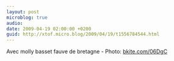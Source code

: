 ```yaml
---
layout: post
microblog: true
audio: 
date: 2009-04-19 02:00:00 +0200
guid: http://xtof.micro.blog/2009/04/19/t1556784544.html
---
```

Avec molly basset fauve de bretagne  - Photo: [bkite.com/06DgC](http://bkite.com/06DgC)

